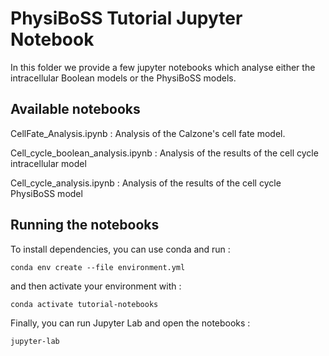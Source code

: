 # PhysiBoSS Tutorial Jupyter Notebook 

In this folder we provide a few jupyter notebooks which analyse either the intracellular Boolean models or the PhysiBoSS models. 

## Available notebooks

CellFate_Analysis.ipynb : Analysis of the Calzone's cell fate model. 

Cell_cycle_boolean_analysis.ipynb : Analysis of the results of the cell cycle intracellular model

Cell_cycle_analysis.ipynb : Analysis of the results of the cell cycle PhysiBoSS model


## Running the notebooks

To install dependencies, you can use conda and run :

`conda env create --file environment.yml`

and then activate your environment with :

`conda activate tutorial-notebooks`

Finally, you can run Jupyter Lab and open the notebooks :

`jupyter-lab`


